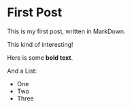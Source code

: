 # First Post

This is my first post, written in MarkDown.

This kind of interesting!

Here is some **bold text**.

And a List:

- One
- Two
- Three
